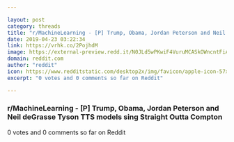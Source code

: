 ```yaml
---

layout: post
category: threads
title: "r/MachineLearning - [P] Trump, Obama, Jordan Peterson and Neil deGrasse Tyson TTS models sing Straight Outta Compton"
date: 2019-04-23 03:22:34
link: https://vrhk.co/2PojhdM
image: https://external-preview.redd.it/N0JLd5wPKwiF4VuruMCASkOWncntFiAT4Ftc13bmM3A.jpg?auto=webp&s=3dfbb1cc1f9c0ccfa1567c1cae4a58099a781230
domain: reddit.com
author: "reddit"
icon: https://www.redditstatic.com/desktop2x/img/favicon/apple-icon-57x57.png
excerpt: "0 votes and 0 comments so far on Reddit"

---
```


### r/MachineLearning - [P] Trump, Obama, Jordan Peterson and Neil deGrasse Tyson TTS models sing Straight Outta Compton

0 votes and 0 comments so far on Reddit